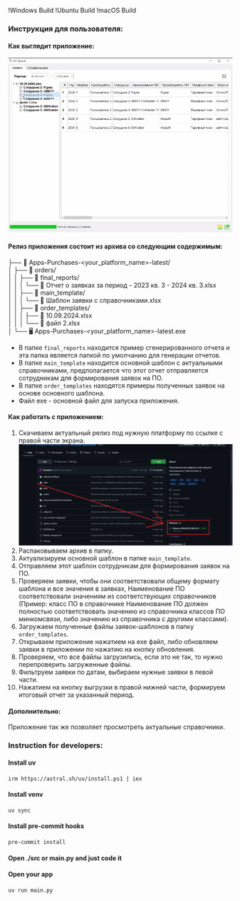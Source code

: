!Windows Build
!Ubuntu Build
!macOS Build

### Инструкция для пользователя:

#### Как выглядит приложение:
![App main window](https://github.com/RTK-IT-Innopolis-internship-2024/software-purchases/blob/main/docs/app-main-window.png)

#### Релиз приложения состоит из архива со следующим содержимым:

├── 📁 Apps-Purchases-<your_platform_name>-latest/  
│   ├── 📁 orders/  
│   │   ├── 📁 final_reports/  
│   │   │   └── 📄 Отчет о заявках за период - 2023 кв. 3 - 2024 кв. 3.xlsx  
│   │   ├── 📁 main_template/  
│   │   │   └── 📄 Шаблон заявки с справочниками.xlsx  
│   │   ├── 📁 order_templates/  
│   │   │   ├── 📄 10.09.2024.xlsx  
│   │   │   └── 📄 файл 2.xlsx  
│   └── 🖥️ Apps-Purchases-<your_platform_name>-latest.exe  


* В папке `final_reports` находится пример сгенерированного отчета и эта папка является папкой по умолчанию для генерации отчетов.
* В папке `main_template` находится основной шаблон с актуальными справочниками, предполагается что этот отчет отправляется сотрудникам для формирования заявок на ПО.
* В папке `order_templates` находятся примеры полученных заявок на основе основного шаблона.
* Файл exe - основной файл для запуска приложения.

#### Как работать с приложением:

1. Скачиваем актуальный релиз под нужную платформу по ссылке с правой части экрана.
![Release image](https://github.com/RTK-IT-Innopolis-internship-2024/software-purchases/blob/main/docs/release.png)
2. Распаковываем архив в папку.
3. Актуализируем основной шаблон в папке `main_template`.
4. Отправляем этот шаблон сотрудникам для формирования заявок на ПО.
5. Проверяем заявки, чтобы они соответствовали общему формату шаблона и все значения в заявках, Наименование ПО соответствовали значениям из соответствующих справочников (Пример: класс ПО в справочнике Наименование ПО должен полностью соответствовать значению из справочника классов ПО минкомсвязи, либо значению из справочника с другими классами).
6. Загружаем полученные файлы заявок-шаблонов в папку `order_templates`.
7. Открываем приложение нажатием на exe файл, либо обновляем заявки в приложении по нажатию на кнопку обновления.
8. Проверяем, что все файлы загрузились, если это не так, то нужно перепроверить загруженные файлы.
9. Фильтруем заявки по датам, выбираем нужные заявки в левой части.
10. Нажатием на кнопку выгрузки в правой нижней части, формируем итоговый отчет за указанный период.

#### Дополнительно:

Приложение так же позволяет просмотреть актуальные справочники.

### Instruction for developers:

#### Install uv
```shell
irm https://astral.sh/uv/install.ps1 | iex
```

#### Install venv
```shell
uv sync
```

#### Install pre-commit hooks
```shell
pre-commit install
```

#### Open ./src or main.py and just code it

#### Open your app
```shell
uv run main.py
```